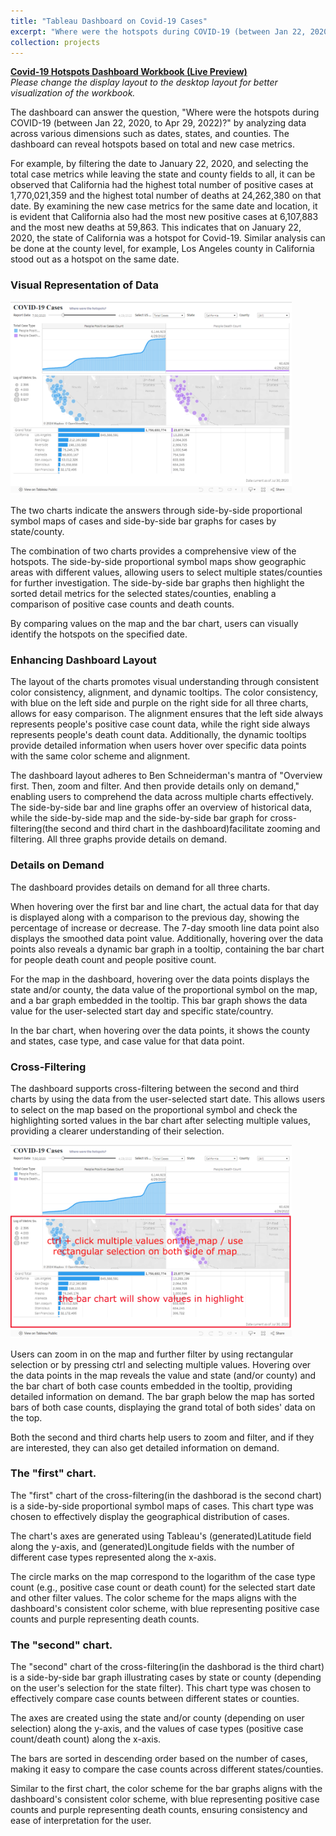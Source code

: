 ```yaml
---
title: "Tableau Dashboard on Covid-19 Cases"
excerpt: "Where were the hotspots during COVID-19 (between Jan 22, 2020 to Apr 29, 2022)?<br/><img src='/images/Tableau.png'>"
collection: projects
---
```



**[Covid-19 Hotspots Dashboard Workbook (Live Preview)](https://public.tableau.com/app/profile/chaoran.zhou/viz/Covid19BookFinalVersion/Dashboard1)**  
_Please change the display layout to the desktop layout for better visualization of the workbook._

The dashboard can answer the question, "Where were the hotspots during COVID-19 (between Jan 22, 2020, to Apr 29, 2022)?" by analyzing data across various dimensions such as dates, states, and counties. The dashboard can reveal hotspots based on total and new case metrics. 

For example, by filtering the date to January 22, 2020, and selecting the total case metrics while leaving the state and county fields to all, it can be observed that California had the highest total number of positive cases at 1,770,021,359 and the highest total number of deaths at 24,262,380 on that date. By examining the new case metrics for the same date and location, it is evident that California also had the most new positive cases at 6,107,883 and the most new deaths at 59,863. This indicates that on January 22, 2020, the state of California was a hotspot for Covid-19. Similar analysis can be done at the county level, for example, Los Angeles county in California stood out as a hotspot on the same date.

### Visual Representation of Data

<img src="/images/Tableau Layout.png" width="450em">

The two charts indicate the answers through side-by-side proportional symbol maps of cases and side-by-side bar graphs for cases by state/county. 

The combination of two charts provides a comprehensive view of the hotspots. The side-by-side proportional symbol maps show geographic areas with different values, allowing users to select multiple states/counties for further investigation. The side-by-side bar graphs then highlight the sorted detail metrics for the selected states/counties, enabling a comparison of positive case counts and death counts.

By comparing values on the map and the bar chart, users can visually identify the hotspots on the specified date.


### Enhancing Dashboard Layout

The layout of the charts promotes visual understanding through consistent color consistency, alignment, and dynamic tooltips. The color consistency, with blue on the left side and purple on the right side for all three charts, allows for easy comparison. The alignment ensures that the left side always represents people's positive case count data, while the right side always represents people's death count data. Additionally, the dynamic tooltips provide detailed information when users hover over specific data points with the same color scheme and alignment. 

The dashboard layout adheres to Ben Schneiderman's mantra of "Overview first. Then, zoom and filter. And then provide details only on demand," enabling users to comprehend the data across multiple charts effectively. The side-by-side bar and line graphs offer an overview of historical data, while the side-by-side map and the side-by-side bar graph for cross-filtering(the second and third chart in the dashboard)facilitate zooming and filtering. All three graphs provide details on demand.


### Details on Demand

The dashboard provides details on demand for all three charts. 

When hovering over the first bar and line chart, the actual data for that day is displayed along with a comparison to the previous day, showing the percentage of increase or decrease. The 7-day smooth line data point also displays the smoothed data point value. Additionally, hovering over the data points also reveals a dynamic bar graph in a tooltip, containing the bar chart for people death count and people positive count. 

For the map in the dashboard, hovering over the data points displays the state and/or county, the data value of the proportional symbol on the map, and a bar graph embedded in the tooltip. This bar graph shows the data value for the user-selected start day and specific state/country.

In the bar chart, when hovering over the data points, it shows the county and states, case type, and case value for that data point.


### Cross-Filtering

The dashboard supports cross-filtering between the second and third charts by using the data from the user-selected start date. This allows users to select on the map based on the proportional symbol and check the highlighting sorted values in the bar chart after selecting multiple values, providing a clearer understanding of their selection.

<img src="/images/Tableau Usage.png" width="450em">

Users can zoom in on the map and further filter by using rectangular selection or by pressing ctrl and selecting multiple values. Hovering over the data points in the map reveals the value and state (and/or county) and the bar chart of both case counts embedded in the tooltip, providing detailed information on demand. The bar graph below the map has sorted bars of both case counts, displaying the grand total of both sides' data on the top.

Both the second and third charts help users to zoom and filter, and if they are interested, they can also get detailed information on demand.

### The "first" chart. 

The "first" chart of the cross-filtering(in the dashborad is the second chart) is a side-by-side proportional symbol maps of cases. This chart type was chosen to effectively display the geographical distribution of cases. 

The chart's axes are generated using Tableau's (generated)Latitude field along the y-axis, and (generated)Longitude fields with the number of different case types represented along the x-axis. 

The circle marks on the map correspond to the logarithm of the case type count (e.g., positive case count or death count) for the selected start date and other filter values. The color scheme for the maps aligns with the dashboard's consistent color scheme, with blue representing positive case counts and purple representing death counts.


### The "second" chart. 

The "second" chart of the cross-filtering(in the dashborad is the third chart) is a side-by-side bar graph illustrating cases by state or county (depending on the user's selection for the state filter). This chart type was chosen to effectively compare case counts between different states or counties. 

The axes are created using the state and/or county (depending on user selection) along the y-axis, and the values of case types (positive case count/death count) along the x-axis. 

The bars are sorted in descending order based on the number of cases, making it easy to compare the case counts across different states/counties. 

Similar to the first chart, the color scheme for the bar graphs aligns with the dashboard's consistent color scheme, with blue representing positive case counts and purple representing death counts, ensuring consistency and ease of interpretation for the user.


